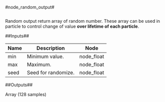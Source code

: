#node\_random\_output#

![]()

Random output return array of random number. These array can be used in particle to control change of value **over lifetime of each particle**.

##Inputs##

| Name | Description | Node | 
| ----------- | ----------- | ----- |
| min | Minimum value. | node\_float |
| max | Maximum. | node\_float |
| seed | Seed for randomize. | node\_float |

##Outputs##

Array (128 samples)